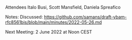 Attendees Italo Busi, Scott Mansfield, Daniela Spreafico

Notes: Discussed: https://github.com/samans/draft-ybam-rfc8561bis/blob/main/minutes/2022-05-26.md

Next Meeting: 2 June 2022 at Noon CEST
